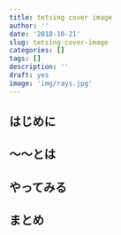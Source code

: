 ```yaml
---
title: tetsing cover image
author: ''
date: '2018-10-21'
slug: tetsing-cover-image
categories: []
tags: []
description: ''
draft: yes
image: 'img/rays.jpg'
---
```


## はじめに

## 〜〜とは

## やってみる

## まとめ
